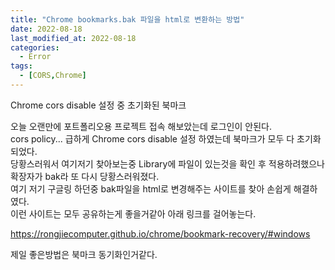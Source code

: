 ```yaml
---
title: "Chrome bookmarks.bak 파일을 html로 변환하는 방법"
date: 2022-08-18
last_modified_at: 2022-08-18
categories: 
  - Error
tags: 
  - [CORS,Chrome]
---
```


Chrome cors disable 설정 중 초기화된 북마크

오늘 오랜만에 포트폴리오용 프로젝트 접속 해보았는데 로그인이 안된다.  
cors policy... 급하게 Chrome cors disable 설정 하였는데 북마크가 모두 다 초기화 되었다.  
당황스러워서 여기저기 찾아보는중 Library에 파일이 있는것을 확인 후 적용하려했으나  
확장자가 bak라 또 다시 당황스러워졌다.  
여기 저기 구글링 하던중 bak파일을 html로 변경해주는 사이트를 찾아 손쉽게 해결하였다.  
이런 사이트는 모두 공유하는게 좋을거같아 아래 링크를 걸어놓는다.  

  

https://rongjiecomputer.github.io/chrome/bookmark-recovery/#windows
  
제일 좋은방법은 북마크 동기화인거같다.
  
